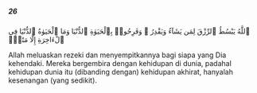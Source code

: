 ##### 26

<span class="ayah">ٱللَّهُ يَبْسُطُ ٱلرِّزْقَ لِمَن يَشَآءُ وَيَقْدِرُ ۚ وَفَرِحُوا۟ بِٱلْحَيَوٰةِ ٱلدُّنْيَا وَمَا ٱلْحَيَوٰةُ ٱلدُّنْيَا فِى ٱلْءَاخِرَةِ إِلَّا مَتَٰعٌۭ</span>

<span class="ayah_translation">Allah meluaskan rezeki dan menyempitkannya bagi siapa yang Dia kehendaki. Mereka bergembira dengan kehidupan di dunia, padahal kehidupan dunia itu (dibanding dengan) kehidupan akhirat, hanyalah kesenangan (yang sedikit).</span>
